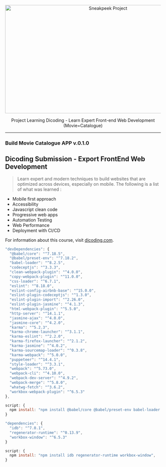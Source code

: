 <p align="center">
  <a href="https://github.com/ebayyou/tokopunyaku-app" target="_blank">
      <img alt="Sneakpeek Project" src="https://i.ibb.co/cLHxP4Y/Dicoding-banner.webp" width="650" height="350" style="max-width: 100%;">
  </a>
</p>

<p align="center">
  Project Learning Dicoding - Learn Expert Front-end Web Development (Movie=Catalogue) 
</p>

---

### Build Movie Catalogue APP v.0.1.0

## Dicoding Submission - Export FrontEnd Web Development

> Learn expert and modern techniques to build websites that are optimized across devices, especially on mobile. The following is a list of what was learned :
- Mobile first approach
- Accessibility
- Javascript clean code
- Progressive web apps 
- Automation Testing
- Web Performance 
- Deployment with CI/CD

For information about this course, visit [dicoding.com](https://www.dicoding.com/academies/219).


```js
"devDependencies": {
  "@babel/core": "^7.18.5",
  "@babel/preset-env": "^7.18.2",
  "babel-loader": "^8.2.5",
  "codeceptjs": "^3.3.3",
  "clean-webpack-plugin": "^4.0.0",
  "copy-webpack-plugin": "^11.0.0",
  "css-loader": "^6.7.1",
  "eslint": "^8.18.0",
  "eslint-config-airbnb-base": "^15.0.0",
  "eslint-plugin-codeceptjs": "^1.3.0",
  "eslint-plugin-import": "^2.26.0",
  "eslint-plugin-jasmine": "^4.1.3",
  "html-webpack-plugin": "^5.5.0",
  "http-server": "^14.1.1",
  "jasmine-ajax": "^4.0.0",
  "jasmine-core": "^4.2.0",
  "karma": "^5.2.3",
  "karma-chrome-launcher": "^3.1.1",
  "karma-eslint": "^2.2.0",
  "karma-firefox-launcher": "^2.1.2",
  "karma-jasmine": "^4.0.2",
  "karma-sourcemap-loader": "^0.3.8",
  "karma-webpack": "^5.0.0",
  "puppeteer": "^14.4.1",
  "style-loader": "^3.3.1",
  "webpack": "^5.73.0",
  "webpack-cli": "^4.10.0",
  "webpack-dev-server": "^4.9.2",
  "webpack-merge": "^5.8.0",
  "whatwg-fetch": "^3.6.2",
  "workbox-webpack-plugin": "^6.5.3"
},

script: {
  npm install: "npm install @babel/core @babel/preset-env babel-loader codeceptjs clean-webpack-plugin copy-webpack-plugin css-loader eslint eslint-config-airbnb-base eslint-plugin-codeceptjs eslint-plugin-import eslint-plugin-jasmine html-webpack-plugin http-server jasmine-ajax jasmine-core karma karma-chrome-launcher karma-eslint karma-firefox-launcher karma-jasmine karma-sourcemap-loader karma-webpack puppeteer style-loader webpack webpack-cli webpack-dev-server webpack-merge whatwg-fetch workbox-webpack-plugin --save-dev",
}

"dependencies": {
  "idb": "^7.0.1",
  "regenerator-runtime": "^0.13.9",
  "workbox-window": "^6.5.3"
}

script: {
  npm install: "npm install idb regenerator-runtime workbox-window",
}
```
